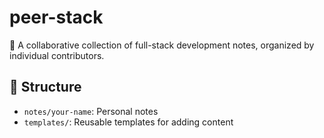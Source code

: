 # peer-stack

📘 A collaborative collection of full-stack development notes, organized by individual contributors.

## 📂 Structure

- `notes/your-name`: Personal notes
- `templates/`: Reusable templates for adding content
